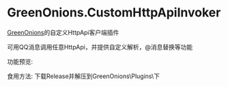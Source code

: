 # GreenOnions.CustomHttpApiInvoker
[GreenOnions](https://github.com/Alex1911-Jiang/GreenOnions)的自定义HttpApi客户端插件

可用QQ消息调用任意HttpApi，并提供自定义解析，@消息替换等功能

功能预览:


食用方法: 下载Release并解压到GreenOnions\Plugins\下
